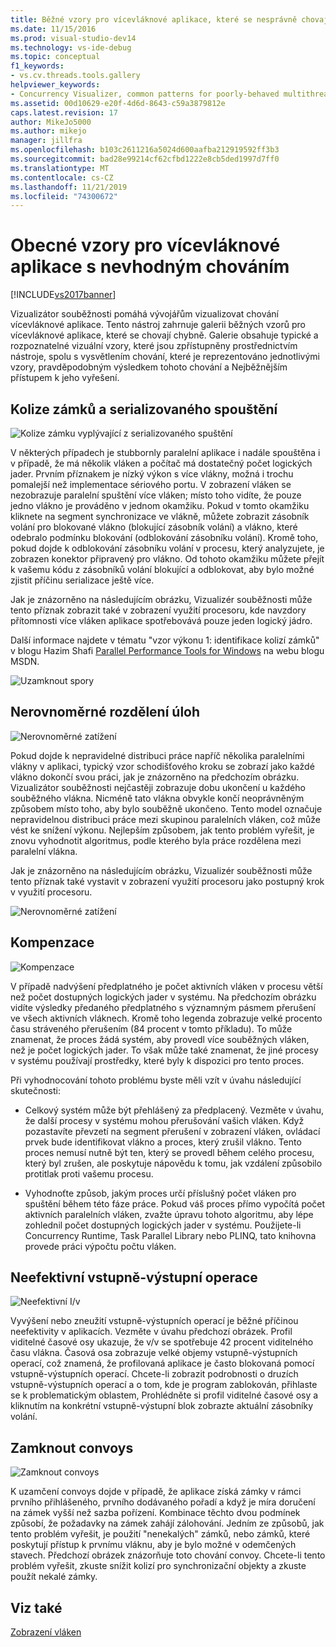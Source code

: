 ```yaml
---
title: Běžné vzory pro vícevláknové aplikace, které se nesprávně chovají | Microsoft Docs
ms.date: 11/15/2016
ms.prod: visual-studio-dev14
ms.technology: vs-ide-debug
ms.topic: conceptual
f1_keywords:
- vs.cv.threads.tools.gallery
helpviewer_keywords:
- Concurrency Visualizer, common patterns for poorly-behaved multithreaded applications
ms.assetid: 00d10629-e20f-4d6d-8643-c59a3879812e
caps.latest.revision: 17
author: MikeJo5000
ms.author: mikejo
manager: jillfra
ms.openlocfilehash: b103c2611216a5024d600aafba212919592ff3b3
ms.sourcegitcommit: bad28e99214cf62cfbd1222e8cb5ded1997d7ff0
ms.translationtype: MT
ms.contentlocale: cs-CZ
ms.lasthandoff: 11/21/2019
ms.locfileid: "74300672"
---
```

# <a name="common-patterns-for-poorly-behaved-multithreaded-applications"></a>Obecné vzory pro vícevláknové aplikace s nevhodným chováním
[!INCLUDE[vs2017banner](../includes/vs2017banner.md)]

Vizualizátor souběžnosti pomáhá vývojářům vizualizovat chování vícevláknové aplikace. Tento nástroj zahrnuje galerii běžných vzorů pro vícevláknové aplikace, které se chovají chybně. Galerie obsahuje typické a rozpoznatelné vizuální vzory, které jsou zpřístupněny prostřednictvím nástroje, spolu s vysvětlením chování, které je reprezentováno jednotlivými vzory, pravděpodobným výsledkem tohoto chování a Nejběžnějším přístupem k jeho vyřešení.  
  
## <a name="lock-contention-and-serialized-execution"></a>Kolize zámků a serializovaného spouštění  
 ![Kolize zámku vyplývající z serializovaného spuštění](../profiling/media/lockcontention-serialized.png "LockContention_Serialized")  
  
 V některých případech je stubbornly paralelní aplikace i nadále spouštěna i v případě, že má několik vláken a počítač má dostatečný počet logických jader. Prvním příznakem je nízký výkon s více vlákny, možná i trochu pomalejší než implementace sériového portu. V zobrazení vláken se nezobrazuje paralelní spuštění více vláken; místo toho vidíte, že pouze jedno vlákno je prováděno v jednom okamžiku. Pokud v tomto okamžiku kliknete na segment synchronizace ve vlákně, můžete zobrazit zásobník volání pro blokované vlákno (blokující zásobník volání) a vlákno, které odebralo podmínku blokování (odblokování zásobníku volání). Kromě toho, pokud dojde k odblokování zásobníku volání v procesu, který analyzujete, je zobrazen konektor připravený pro vlákno. Od tohoto okamžiku můžete přejít k vašemu kódu z zásobníků volání blokující a odblokovat, aby bylo možné zjistit příčinu serializace ještě více.  
  
 Jak je znázorněno na následujícím obrázku, Vizualizér souběžnosti může tento příznak zobrazit také v zobrazení využití procesoru, kde navzdory přítomnosti více vláken aplikace spotřebovává pouze jeden logický jádro.  
  
 Další informace najdete v tématu "vzor výkonu 1: identifikace kolizí zámků" v blogu Hazim Shafi [Parallel Performance Tools for Windows](https://go.microsoft.com/fwlink/?LinkID=160569) na webu blogu MSDN.  
  
 ![Uzamknout spory](../profiling/media/lockcontention-2.png "LockContention_2")  
  
## <a name="uneven-workload-distribution"></a>Nerovnoměrné rozdělení úloh  
 ![Nerovnoměrné zatížení](../profiling/media/unevenworkload-1.png "UnevenWorkLoad_1")  
  
 Pokud dojde k nepravidelné distribuci práce napříč několika paralelními vlákny v aplikaci, typický vzor schodišťového kroku se zobrazí jako každé vlákno dokončí svou práci, jak je znázorněno na předchozím obrázku. Vizualizátor souběžnosti nejčastěji zobrazuje dobu ukončení u každého souběžného vlákna. Nicméně tato vlákna obvykle končí neoprávněným způsobem místo toho, aby bylo souběžně ukončeno. Tento model označuje nepravidelnou distribuci práce mezi skupinou paralelních vláken, což může vést ke snížení výkonu. Nejlepším způsobem, jak tento problém vyřešit, je znovu vyhodnotit algoritmus, podle kterého byla práce rozdělena mezi paralelní vlákna.  
  
 Jak je znázorněno na následujícím obrázku, Vizualizér souběžnosti může tento příznak také vystavit v zobrazení využití procesoru jako postupný krok v využití procesoru.  
  
 ![Nerovnoměrné zatížení](../profiling/media/unevenworkload-2.png "UnevenWorkload_2")  
  
## <a name="oversubscription"></a>Kompenzace  
 ![Kompenzace](../profiling/media/oversubscription.png "Kompenzace")  
  
 V případě nadvýšení předplatného je počet aktivních vláken v procesu větší než počet dostupných logických jader v systému. Na předchozím obrázku vidíte výsledky předaného předplatného s významným pásmem přerušení ve všech aktivních vláknech. Kromě toho legenda zobrazuje velké procento času stráveného přerušením (84 procent v tomto příkladu). To může znamenat, že proces žádá systém, aby provedl více souběžných vláken, než je počet logických jader. To však může také znamenat, že jiné procesy v systému používají prostředky, které byly k dispozici pro tento proces.  
  
 Při vyhodnocování tohoto problému byste měli vzít v úvahu následující skutečnosti:  
  
- Celkový systém může být přehlášený za předplacený. Vezměte v úvahu, že další procesy v systému mohou přerušování vašich vláken. Když pozastavíte převzetí na segment přerušení v zobrazení vláken, ovládací prvek bude identifikovat vlákno a proces, který zrušil vlákno. Tento proces nemusí nutně být ten, který se provedl během celého procesu, který byl zrušen, ale poskytuje nápovědu k tomu, jak vzdálení způsobilo protitlak proti vašemu procesu.  
  
- Vyhodnoťte způsob, jakým proces určí příslušný počet vláken pro spuštění během této fáze práce. Pokud váš proces přímo vypočítá počet aktivních paralelních vláken, zvažte úpravu tohoto algoritmu, aby lépe zohlednil počet dostupných logických jader v systému. Použijete-li Concurrency Runtime, Task Parallel Library nebo PLINQ, tato knihovna provede práci výpočtu počtu vláken.  
  
## <a name="inefficient-io"></a>Neefektivní vstupně-výstupní operace  
 ![Neefektivní I&#47;v](../profiling/media/inefficient-io.png "Inefficient_IO")  
  
 Vyvýšení nebo zneužití vstupně-výstupních operací je běžné příčinou neefektivity v aplikacích. Vezměte v úvahu předchozí obrázek. Profil viditelné časové osy ukazuje, že v/v se spotřebuje 42 procent viditelného času vlákna. Časová osa zobrazuje velké objemy vstupně-výstupních operací, což znamená, že profilovaná aplikace je často blokovaná pomocí vstupně-výstupních operací. Chcete-li zobrazit podrobnosti o druzích vstupně-výstupních operací a o tom, kde je program zablokován, přihlaste se k problematickým oblastem, Prohlédněte si profil viditelné časové osy a kliknutím na konkrétní vstupně-výstupní blok zobrazte aktuální zásobníky volání.  
  
## <a name="lock-convoys"></a>Zamknout convoys  
 ![Zamknout convoys](../profiling/media/lock-convoys.png "Lock_Convoys")  
  
 K uzamčení convoys dojde v případě, že aplikace získá zámky v rámci prvního přihlášeného, prvního dodávaného pořadí a když je míra doručení na zámek vyšší než sazba pořízení. Kombinace těchto dvou podmínek způsobí, že požadavky na zámek zahájí zálohování. Jedním ze způsobů, jak tento problém vyřešit, je použití "nenekalých" zámků, nebo zámků, které poskytují přístup k prvnímu vláknu, aby je bylo možné v odemčených stavech. Předchozí obrázek znázorňuje toto chování convoy. Chcete-li tento problém vyřešit, zkuste snížit kolizí pro synchronizační objekty a zkuste použít nekalé zámky.  
  
## <a name="see-also"></a>Viz také  
 [Zobrazení vláken](../profiling/threads-view-parallel-performance.md)
